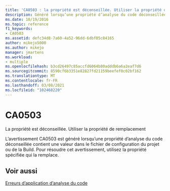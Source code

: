 ```yaml
---
title: 'CA0503 : la propriété est déconseillée. Utiliser la propriété de remplacement'
description: Généré lorsqu’une propriété d’analyse du code déconseillée contient une valeur dans le fichier de configuration du projet ou de la Build.
ms.date: 10/19/2016
ms.topic: reference
f1_keywords:
- CA0503
ms.assetid: defc34d8-7a60-4a52-96dd-6dbf05c84165
author: mikejo5000
ms.author: mikejo
manager: jmartens
ms.workload:
- multiple
ms.openlocfilehash: b3cd26497c85accfd6064b80adddb6a6a2eaf7d6
ms.sourcegitcommit: 8590cf6b3351e82827fd21159beefef0c02bf162
ms.translationtype: MT
ms.contentlocale: fr-FR
ms.lasthandoff: 03/08/2021
ms.locfileid: "102468220"
---
```

# <a name="ca0503"></a>CA0503

La propriété est déconseillée. Utiliser la propriété de remplacement

L’avertissement CA0503 est généré lorsqu’une propriété d’analyse du code déconseillée contient une valeur dans le fichier de configuration du projet ou de la Build. Pour résoudre cet avertissement, utilisez la propriété spécifiée qui la remplace.

## <a name="see-also"></a>Voir aussi
[Erreurs d’application d’analyse du code](../code-quality/code-analysis-application-errors.md)
